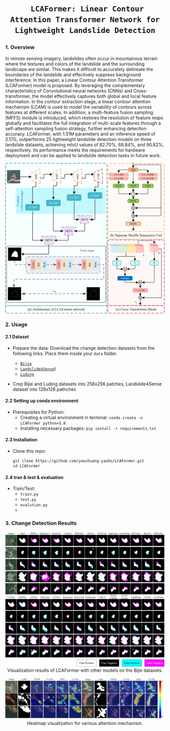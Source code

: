 # <p align=center>` LCAFormer: Linear Contour Attention Transformer Network for Lightweight Landslide Detection`</p>

### 1. Overview

In remote sensing imagery, landslides often occur in mountainous terrain where the textures and colors of the landslide and the surrounding landscape are similar. This makes it difficult to accurately delineate the boundaries of the landslide and effectively suppress background interference. In this paper, a Linear Contour Attention Transformer (LCAFormer) model is proposed. By leveraging the complementary characteristics of Convolutional neural networks (CNNs) and Cross-transformer, the model effectively captures both global and local feature information. In the contour extraction stage, a linear contour attention mechanism (LCAM) is used to model the variability of contours across features at different scales. In addition, a multi-feature fusion sampling (MFFS) module is introduced, which restores the resolution of feature maps globally and facilitates the full integration of multi-scale features through a self-attention sampling fusion strategy, further enhancing detection accuracy. LCAFormer, with 1.51M parameters and an inference speed of 2.17G, outperforms 25 lightweight landslide detection models on three landslide datasets, achieving mIoU values of 82.70%, 68.84%, and 90.82%, respectively. Its performance meets the requirements for hardware deployment and can be applied to landslide detection tasks in future work.

<p align="center">
    <img src="Figs/Figure1.png"/> <br />
</p>

### 2. Usage
#### 2.1 Dataset
+ Prepare the data:
    Download the change detection datasets from the following links. Place them inside your `data` folder.

  - [`Bijie`](http://gpcv.whu.edu.cn/data/Bijie_pages.html)
  - [`Landslide4Sense`](https://github.com/iarai/Landslide4Sense-2022))
  - [`Luding`](https://doi.org/10.1109/TGRS.2023.3321716)

- Crop Bijie and Luding datasets into 256x256 patches, Landslide4Sense dataset into 128x128 pathches 

#### 2.2 Setting up conda environment
+ Prerequisites for Python:
    - Creating a virtual environment in terminal: `conda create -n LCAFormer python=3.8`
    - Installing necessary packages: `pip install -r requirements.txt `
      
#### 2.3 Installation
+ Clone this repo:
    ```shell
    git clone https://github.com/yaoshuang-yaobo/LCAFormer.git
    cd LCAFormer
    ```

#### 2.4 tran & test & evaluation
+ Train/Test:
   - `train.py`
   - `test.py`
   - `evalution.py`
   - 
### 3. Change Detection Results
<p align="center">
    <img src="Figs/Figure2.png"/> <br />
    Visualization results of LCAFormer with other models on the Bijie datasets.
</p>

<p align="center">
    <img src="Figs/Figure3.png"/> <br />
   Heatmap visualization for various attention mechanism.
</p>

